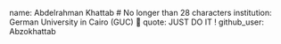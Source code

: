 name: Abdelrahman Khattab # No longer than 28 characters
institution: German University in Cairo (GUC) 🚩
quote: JUST DO IT !
github_user: Abzokhattab
